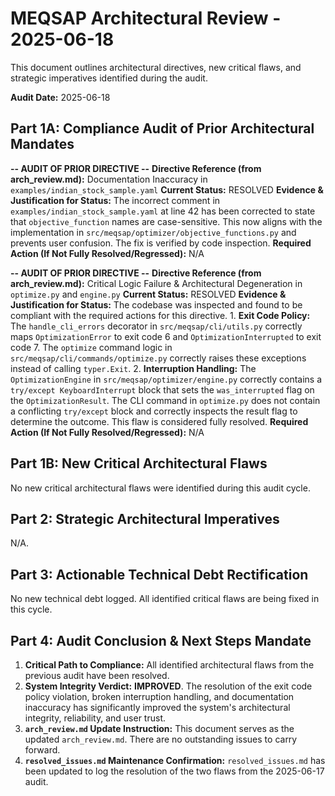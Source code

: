 # MEQSAP Architectural Review - 2025-06-18

This document outlines architectural directives, new critical flaws, and strategic imperatives identified during the audit.

**Audit Date:** 2025-06-18

## Part 1A: Compliance Audit of Prior Architectural Mandates

**-- AUDIT OF PRIOR DIRECTIVE --**
**Directive Reference (from arch_review.md):** Documentation Inaccuracy in `examples/indian_stock_sample.yaml`
**Current Status:** RESOLVED
**Evidence & Justification for Status:**
    The incorrect comment in `examples/indian_stock_sample.yaml` at line 42 has been corrected to state that `objective_function` names are case-sensitive. This now aligns with the implementation in `src/meqsap/optimizer/objective_functions.py` and prevents user confusion. The fix is verified by code inspection.
**Required Action (If Not Fully Resolved/Regressed):** N/A

**-- AUDIT OF PRIOR DIRECTIVE --**
**Directive Reference (from arch_review.md):** Critical Logic Failure & Architectural Degeneration in `optimize.py` and `engine.py`
**Current Status:** RESOLVED
**Evidence & Justification for Status:**
    The codebase was inspected and found to be compliant with the required actions for this directive.
    1.  **Exit Code Policy:** The `handle_cli_errors` decorator in `src/meqsap/cli/utils.py` correctly maps `OptimizationError` to exit code 6 and `OptimizationInterrupted` to exit code 7. The `optimize` command logic in `src/meqsap/cli/commands/optimize.py` correctly raises these exceptions instead of calling `typer.Exit`.
    2.  **Interruption Handling:** The `OptimizationEngine` in `src/meqsap/optimizer/engine.py` correctly contains a `try/except KeyboardInterrupt` block that sets the `was_interrupted` flag on the `OptimizationResult`. The CLI command in `optimize.py` does not contain a conflicting `try/except` block and correctly inspects the result flag to determine the outcome.
    This flaw is considered fully resolved.
**Required Action (If Not Fully Resolved/Regressed):** N/A

## Part 1B: New Critical Architectural Flaws

No new critical architectural flaws were identified during this audit cycle.

## Part 2: Strategic Architectural Imperatives

N/A.

## Part 3: Actionable Technical Debt Rectification

No new technical debt logged. All identified critical flaws are being fixed in this cycle.

## Part 4: Audit Conclusion & Next Steps Mandate

1.  **Critical Path to Compliance:** All identified architectural flaws from the previous audit have been resolved.
2.  **System Integrity Verdict:** **IMPROVED**. The resolution of the exit code policy violation, broken interruption handling, and documentation inaccuracy has significantly improved the system's architectural integrity, reliability, and user trust.
3.  **`arch_review.md` Update Instruction:** This document serves as the updated `arch_review.md`. There are no outstanding issues to carry forward.
4.  **`resolved_issues.md` Maintenance Confirmation:** `resolved_issues.md` has been updated to log the resolution of the two flaws from the 2025-06-17 audit.

